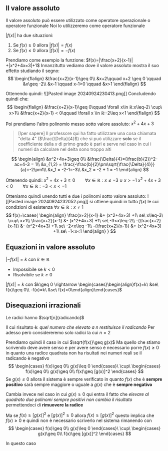 ## Il valore assoluto
Il valore assoluto può essere utilizzato come operatore operazionale o operatore funzionale
Noi lo utilizzeremo come operatore funzionale

$|f(x)|$ ha due situazioni:
1. Se $f(x) \geq 0$ allora $|f(x)|=f(x)$
2. Se $f(x)\leq0$ allora $|f(x)| = -f(x)$

Prendiamo come esempio la funzione:
$f(x)=|\frac{x+2}{x-1}| +|x^2+4x=3|+1$
Innanzitutto vediamo dove il valore assoluto mostra il suo effetto studiando il segno:
$$
\begin{flalign}
&\frac{x+2}{x-1}\geq 0\\
&x+2\qquad x+2 \geq 0 \qquad &x\geq -2\\
&x-1 \qquad x-1>0 \qquad &x>1
\end{flalign}
$$

Ottenendo quindi:
![[Pasted image 20240924230413.png]]
Concludendo quindi che:
$$
\begin{flalign}
&\frac{x+2}{x-1}\geq 0\qquad \forall x\in ℝ:x\leq-2\ \cup\ x>1\\
&\frac{x+2}{x-1} < 0\qquad \forall x \in ℝ:-2\leq x<1
\end{flalign}
$$

Poi prendiamo l'altro polinomio messo sotto valore assoluto:
$x^2+4x+3$
> [!per sapere]
> Il professore qui ha fatto utilizzare una cosa chiamata "delta 4" ($\frac{\Delta}{4}$) che si può utilizzare **solo** se il coefficiente della $x$ di primo grado è pari e serve nel caso in cui i numeri da calcolare nel delta sono troppo alti

$$
\begin{align}
&x^2+4x+3\geq 0\\
&\frac{\Delta}{4}=(\frac{b}{2})^2-ac=4-3 = 1\\
&x_{1,2} = \frac{-\frac{b}{2}\pm\sqrt{\frac{\Delta}{4}}}{a}=-2\pm1\\
&x_1 = -2-1=-3\\
&x_2 = -2 + 1 = -1
\end{align}
$$

Ottenendo quindi:
$x^2+4x+3\geq0\qquad \forall x\in ℝ:x\leq-3\ \cup\ x> -1$
$x^2+4x+3<0\qquad\forall x \in ℝ:-3<x< -1$

Otteniamo quindi unendo tutti e due i polinomi sotto valore assoluto:
![[Pasted image 20240924232052.png]]
si ottiene quindi in tutto $f(x)$ le cui condizioni di esistenza $\forall x\in ℝ:x\neq1$
$$
f(x)=\cases{
\begin{align}
\frac{x+2}{x-1} &+ (x^2+4x+3) +1\ se\ x\leq-3\ \cup\ x>1\\
\frac{x+2}{x-1} &- (x^2+4x+3) +1\ se\ -3<x\leq-2\\
-(\frac{x+2}{x-1}) &- (x^2+4x+3) +1\ se\ -2<x\leq -1\\
-(\frac{x+2}{x-1}) &+ (x^2+4x+3) +1\ se\ -1<x<1
\end{align}
}
$$

## Equazioni in valore assoluto
$|-f(x)|=k$ con $k\in ℝ$
- Impossibile se $k<0$
- Risolvibile se $k\geq 0$

$|f(x)|= k$ con $k\geq 0 \rightarrow \begin{cases}\begin{align}f(x)=k\ &se\ f(x)\geq 0\\ -f(x)=k\ &se\ f(x)<0\end{align}\end{cases}$

## Disequazioni irrazionali
Le radici hanno
$\sqrt[n]{radicando}$

Il cui risultato è: *quel numero che elevato a $n$ restituisce il $radicando$*
Per adesso però considereremo solo radici la cui $n=2$

Prendiamo quindi il caso in cui 
$\sqrt{f(x)}\geq g(x)$
Ma quello che stiamo scrivendo deve avere senso e per avere senso è necessario porre $f(x)\geq 0$ in quanto una radice quadrata non ha risultati nei numeri reali se il radicando è negativo
$$
\begin{cases}
f(x)\geq 0\\
g(x)\leq 0
\end{cases}\ \cup\ \begin{cases}
f(x)\geq 0\\
g(x)\geq 0\\
f(x)\geq [g(x)]^2
\end{cases}
$$
Se $g(x)\leq 0$ allora il sistema è sempre verificato in quanto $f(x)$ che è **sempre positivo** sarà sempre maggiore o uguale a $g(x)$ che è **sempre negativo**

Cambia invece nel caso in cui $g(x)\geq0$ qui entra il fatto che *elevare al quadrato due polinomi sempre positivi non cambia il risultato* permettendoci di **rimuovere la radice**

Ma se $f(x) \geq [g(x)]^2$ e $[g(x)]^2\geq0$ allora $f(x)\geq[g(x)]^2$ questo implica che $f(x)\geq 0$ e quindi non è necessario scriverlo nel sistema rimanendo con
$$
\begin{cases}
f(x)\geq 0\\
g(x)\leq 0
\end{cases}\ 
\cup\ 
\begin{cases}
g(x)\geq 0\\
f(x)\geq [g(x)]^2
\end{cases}
$$

In questo caso 